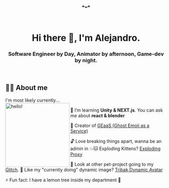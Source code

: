<h3 align="center">•ᴗ•</h3>

<br>

<h1 align="center">Hi there 👋, I'm Alejandro.</h1>

<h3 align="center">Software Engineer by Day, Animator by afternoon, Game-dev by night.</h3>

<br>

## 🙇‍♂️ About me
<p>
  I'm most likely currently...
  <br>
  <img width="200" alt="hello!" align="left" src="https://tribak-dynamic-avatar.glitch.me/avatar" >
</p>

🌱 I’m learning **Unity & NEXT.js**. You can ask me about **react & blender**

👻 Creator of [GEaaS (Ghost Emoji as a Service)](https://geaas.vercel.app/)

🔓 Love breaking things apart, wanna be an admin in 💥🐱 Exploding Kittens? [Exploding Proxy](https://github.com/tribakzero/exploding-proxy)

🐛 Look at other pet-project going to my [Glitch](https://glitch.com/@tribak). 🤯 Like my "currently doing" dynamic image? [Tribak Dynamic Avatar](https://glitch.com/~tribak-dynamic-avatar)

⚡ Fun fact: I have a lemon tree inside my department 🙊
